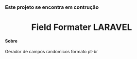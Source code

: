 <h3> Este projeto se encontra em contrução </h3>

<h1 align="center">Field Formater LARAVEL</h1>

<h4>Sobre</h4>

<p>Gerador de campos randomicos formato pt-br</p>


